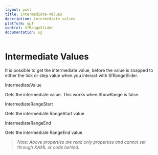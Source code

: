 ```yaml
---
layout: post
title: Intermediate-Values
description: intermediate values  
platform: wpf
control: SfRangeSlider 
documentation: ug
---
```


# Intermediate Values  

It is possible to get the intermediate value, before the value is snapped to either the tick or step value when you interact with SfRangeSlider. 

IntermediateValue 

Gets the intermediate value. This works when ShowRange is false. 

IntermediateRangeStart  

Gets the intermediate RangeStart value. 

IntermediateRangeEnd 

Gets the intermediate RangeEnd value.  

> _Note: Above properties are read only properties and cannot set through XAML or code behind._ 



